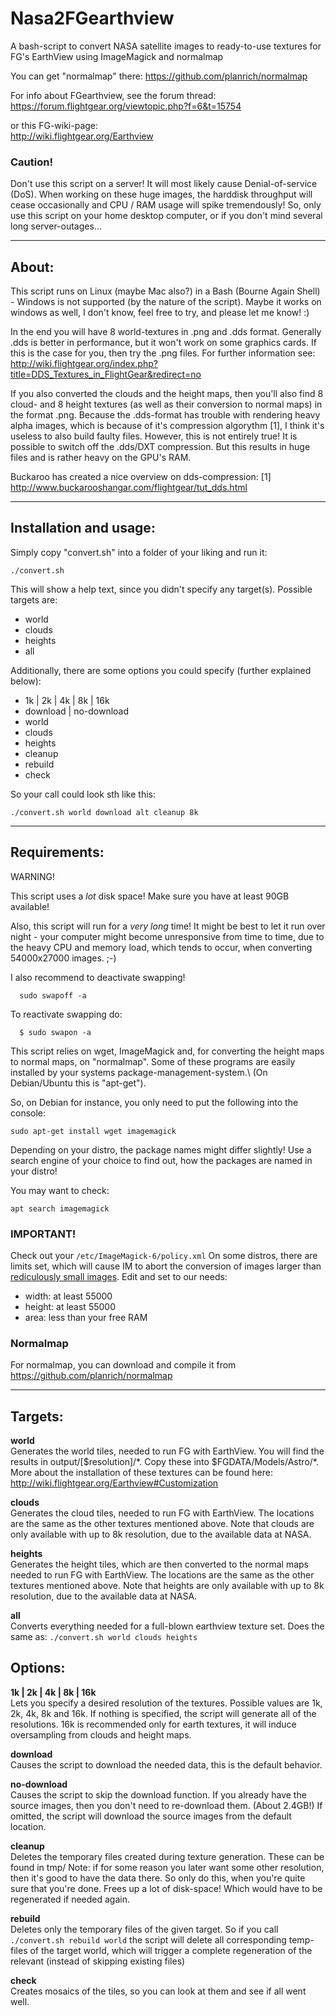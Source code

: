 # Nasa2FGearthview
A bash-script to convert NASA satellite images to ready-to-use
textures for FG's EarthView using ImageMagick and normalmap

You can get "normalmap" there:
  https://github.com/planrich/normalmap

For info about FGearthview, see the forum thread:\
  https://forum.flightgear.org/viewtopic.php?f=6&t=15754

or this FG-wiki-page:\
  http://wiki.flightgear.org/Earthview

### Caution!
Don't use this script on a server! It will most likely cause
Denial-of-service (DoS). When working on these huge images, the
harddisk throughput will cease occasionally and CPU / RAM usage will
spike tremendously! So, only use this script on your home desktop
computer, or if you don't mind several long server-outages...


------------------------------------
## About:

This script runs on Linux (maybe Mac also?) in a Bash
(Bourne Again Shell) - Windows is not supported (by the nature of the
script). Maybe it works on windows as well, I don't know, feel free
to try, and please let me know! :)

In the end you will have 8 world-textures in .png and .dds format.
Generally .dds is better in performance, but it won't work on some
graphics cards. If this is the case for you, then try the .png files.
For further information see:\
http://wiki.flightgear.org/index.php?title=DDS_Textures_in_FlightGear&redirect=no

If you also converted the clouds and the height maps, then you'll also
find 8 cloud- and 8 height textures (as well as their conversion to
normal maps) in the format .png. Because the .dds-format has trouble
with rendering heavy alpha images, which is because of it's
compression algorythm [1], I think it's useless to also build faulty
files.  However, this is not entirely true! It is possible to switch
off the .dds/DXT compression. But this results in huge files and is
rather heavy on the GPU's RAM.

Buckaroo has created a nice overview on dds-compression:
[1] http://www.buckarooshangar.com/flightgear/tut_dds.html

------------------------------------
## Installation and usage:

Simply copy "convert.sh" into a folder of your liking and run it:

```shell
./convert.sh
```

This will show a help text, since you didn't specify any target(s).
Possible targets are:
* world
* clouds
* heights
* all

Additionally, there are some options you could specify (further
explained below):
* 1k | 2k | 4k | 8k | 16k
* download | no-download
* world
* clouds
* heights
* cleanup
* rebuild
* check

So your call could look sth like this:

```shell
./convert.sh world download alt cleanup 8k
```


------------------------------------
## Requirements:

WARNING!

This script uses a *lot* disk space! Make sure you have at least 90GB
available!

Also, this script will run for a *very long* time! It might be best to
let it run over night - your computer might become unresponsive from
time to time, due to the heavy CPU and memory load, which tends to
occur, when converting 54000x27000 images. ;-)

I also recommend to deactivate swapping!
```shell
  sudo swapoff -a
 ```
To reactivate swapping do:
```shell
  $ sudo swapon -a
```

This script relies on wget, ImageMagick and, for converting the height
maps to normal maps, on "normalmap". Some of these programs are easily
installed by your systems package-management-system.\ (On
Debian/Ubuntu this is "apt-get").

So, on Debian for instance, you only need to put the following into
the console:

```shell
sudo apt-get install wget imagemagick
```

Depending on your distro, the package names might differ slightly! Use
a search engine of your choice to find out, how the packages are named
in your distro!

You may want to check:

```shell
apt search imagemagick
```

### IMPORTANT!
Check out your ```/etc/ImageMagick-6/policy.xml```
On some distros, there are limits set, which will cause IM to abort the conversion of images larger than [rediculously small images](https://bugs.debian.org/cgi-bin/bugreport.cgi?bug=860763). Edit and set to our needs:
* width: at least 55000
* height: at least 55000
* area: less than your free RAM

### Normalmap
For normalmap, you can download and compile it from
  https://github.com/planrich/normalmap

------------------------------------
## Targets:

**world**\
        Generates the world tiles, needed to run FG with EarthView.
        You will find the results in output/[$resolution]/\*. Copy
        these into $FGDATA/Models/Astro/\*. More about the installation
        of these textures can be found here:
        http://wiki.flightgear.org/Earthview#Customization

**clouds**\
        Generates the cloud tiles, needed to run FG with EarthView.
        The locations are the same as the other textures mentioned
        above. Note that clouds are only available with up to 8k
        resolution, due to the available data at NASA.

**heights**\
        Generates the height tiles, which are then converted to the
        normal maps needed to run FG with EarthView. The locations are
        the same as the other textures mentioned above. Note that
        heights are only available with up to 8k resolution, due to the
        available data at NASA.

**all**\
        Converts everything needed for a full-blown earthview texture
        set. Does the same as:
        ```./convert.sh world clouds heights```


## Options:

**1k | 2k | 4k | 8k | 16k**\
        Lets you specify a desired resolution of the textures.
        Possible values are 1k, 2k, 4k, 8k and 16k. If nothing is
        specified, the script will generate all of the resolutions.
        16k is recommended only for earth textures, it will induce
        oversampling from clouds and height maps.

**download**\
        Causes the script to download the needed data, this is the
        default behavior.

**no-download**\
        Causes the script to skip the download function. If you
        already have the source images, then you don't need to
        re-download them. (About 2.4GB!)
        If omitted, the script will download the source images from
        the default location.

**cleanup**\
        Deletes the temporary files created during texture generation.
        These can be found in tmp/
        Note: if for some reason you later want some other resolution,
        then it's good to have the data there. So only do this, when
        you're quite sure that you're done.
        Frees up a lot of disk-space! Which would have to be
        regenerated if needed again.

**rebuild**\
        Deletes only the temporary files of the given target. So if
        you call ```./convert.sh rebuild world``` the script will delete
        all corresponding temp-files of the target world, which will
        trigger a complete regeneration of the relevant (instead of
        skipping existing files)

**check**\
        Creates mosaics of the tiles, so you can look at them and see
        if all went well.
